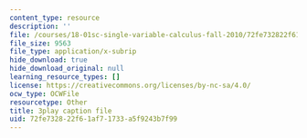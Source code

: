```yaml
---
content_type: resource
description: ''
file: /courses/18-01sc-single-variable-calculus-fall-2010/72fe732822f61af71733a5f9243b7f99_QKXAd2PhZGY.srt
file_size: 9563
file_type: application/x-subrip
hide_download: true
hide_download_original: null
learning_resource_types: []
license: https://creativecommons.org/licenses/by-nc-sa/4.0/
ocw_type: OCWFile
resourcetype: Other
title: 3play caption file
uid: 72fe7328-22f6-1af7-1733-a5f9243b7f99
---
```


